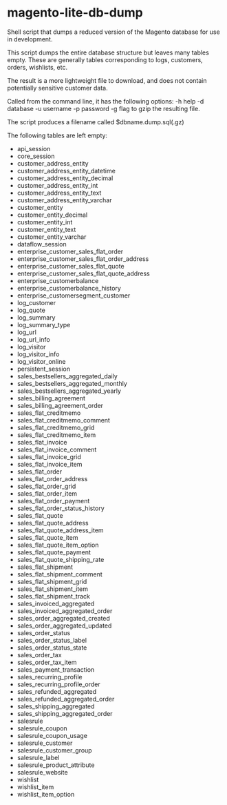 magento-lite-db-dump
====================

Shell script that dumps a reduced version of the Magento database for use in
development.

This script dumps the entire database structure but leaves many tables empty.
These are generally tables corresponding to logs, customers, orders, wishlists,
etc.

The result is a more lightweight file to download, and does not contain
potentially sensitive customer data.

Called from the command line, it has the following options:
-h help
-d database
-u username
-p password
-g flag to gzip the resulting file.

The script produces a filename called $dbname.dump.sql(.gz)

The following tables are left empty:

*   api_session
*   core_session
*   customer_address_entity
*   customer_address_entity_datetime
*   customer_address_entity_decimal
*   customer_address_entity_int
*   customer_address_entity_text
*   customer_address_entity_varchar
*   customer_entity
*   customer_entity_decimal
*   customer_entity_int
*   customer_entity_text
*   customer_entity_varchar
*   dataflow_session
*   enterprise_customer_sales_flat_order
*   enterprise_customer_sales_flat_order_address
*   enterprise_customer_sales_flat_quote
*   enterprise_customer_sales_flat_quote_address
*   enterprise_customerbalance
*   enterprise_customerbalance_history
*   enterprise_customersegment_customer
*   log_customer
*   log_quote
*   log_summary
*   log_summary_type
*   log_url
*   log_url_info
*   log_visitor
*   log_visitor_info
*   log_visitor_online
*   persistent_session
*   sales_bestsellers_aggregated_daily
*   sales_bestsellers_aggregated_monthly
*   sales_bestsellers_aggregated_yearly
*   sales_billing_agreement
*   sales_billing_agreement_order
*   sales_flat_creditmemo
*   sales_flat_creditmemo_comment
*   sales_flat_creditmemo_grid
*   sales_flat_creditmemo_item
*   sales_flat_invoice
*   sales_flat_invoice_comment
*   sales_flat_invoice_grid
*   sales_flat_invoice_item
*   sales_flat_order
*   sales_flat_order_address
*   sales_flat_order_grid
*   sales_flat_order_item
*   sales_flat_order_payment
*   sales_flat_order_status_history
*   sales_flat_quote
*   sales_flat_quote_address
*   sales_flat_quote_address_item
*   sales_flat_quote_item
*   sales_flat_quote_item_option
*   sales_flat_quote_payment
*   sales_flat_quote_shipping_rate
*   sales_flat_shipment
*   sales_flat_shipment_comment
*   sales_flat_shipment_grid
*   sales_flat_shipment_item
*   sales_flat_shipment_track
*   sales_invoiced_aggregated
*   sales_invoiced_aggregated_order
*   sales_order_aggregated_created
*   sales_order_aggregated_updated
*   sales_order_status
*   sales_order_status_label
*   sales_order_status_state
*   sales_order_tax
*   sales_order_tax_item
*   sales_payment_transaction
*   sales_recurring_profile
*   sales_recurring_profile_order
*   sales_refunded_aggregated
*   sales_refunded_aggregated_order
*   sales_shipping_aggregated
*   sales_shipping_aggregated_order
*   salesrule
*   salesrule_coupon
*   salesrule_coupon_usage
*   salesrule_customer
*   salesrule_customer_group
*   salesrule_label
*   salesrule_product_attribute
*   salesrule_website
*   wishlist
*   wishlist_item
*   wishlist_item_option
